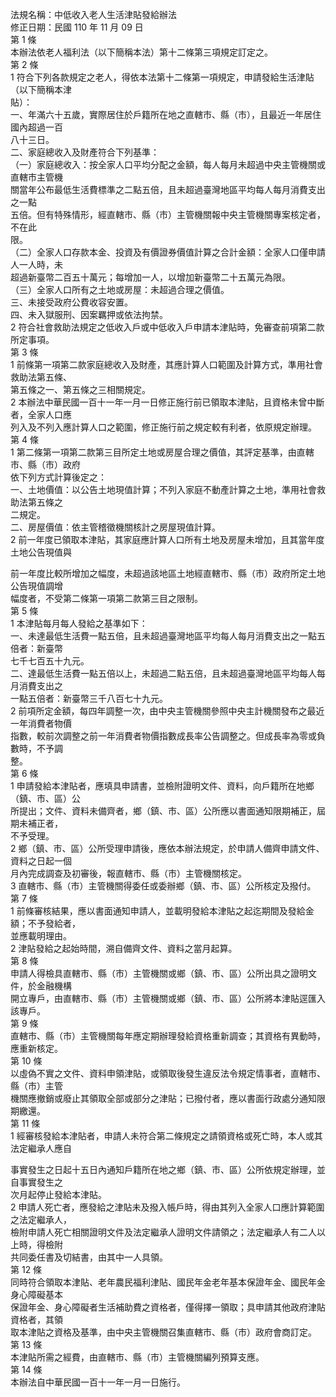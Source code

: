 法規名稱：中低收入老人生活津貼發給辦法  
修正日期：民國 110 年 11 月 09 日  
第 1 條  
本辦法依老人福利法（以下簡稱本法）第十二條第三項規定訂定之。  
第 2 條  
1 符合下列各款規定之老人，得依本法第十二條第一項規定，申請發給生活津貼（以下簡稱本津  
貼）：  
一、年滿六十五歲，實際居住於戶籍所在地之直轄市、縣（市），且最近一年居住國內超過一百  
八十三日。  
二、家庭總收入及財產符合下列基準：  
（一）家庭總收入：按全家人口平均分配之金額，每人每月未超過中央主管機關或直轄市主管機  
關當年公布最低生活費標準之二點五倍，且未超過臺灣地區平均每人每月消費支出之一點  
五倍。但有特殊情形，經直轄市、縣（市）主管機關報中央主管機關專案核定者，不在此  
限。  
（二）全家人口存款本金、投資及有價證券價值計算之合計金額：全家人口僅申請人一人時，未  
超過新臺幣二百五十萬元；每增加一人，以增加新臺幣二十五萬元為限。  
（三）全家人口所有之土地或房屋：未超過合理之價值。  
三、未接受政府公費收容安置。  
四、未入獄服刑、因案羈押或依法拘禁。  
2 符合社會救助法規定之低收入戶或中低收入戶申請本津貼時，免審查前項第二款所定事項。  
第 3 條  
1 前條第一項第二款家庭總收入及財產，其應計算人口範圍及計算方式，準用社會救助法第五條、  
第五條之一、第五條之三相關規定。  
2 本辦法中華民國一百十一年一月一日修正施行前已領取本津貼，且資格未曾中斷者，全家人口應  
列入及不列入應計算人口之範圍，修正施行前之規定較有利者，依原規定辦理。  
第 4 條  
1 第二條第一項第二款第三目所定土地或房屋合理之價值，其評定基準，由直轄市、縣（市）政府  
依下列方式計算後定之：  
一、土地價值：以公告土地現值計算；不列入家庭不動產計算之土地，準用社會救助法第五條之  
二規定。  
二、房屋價值：依主管稽徵機關核計之房屋現值計算。  
2 前一年度已領取本津貼，其家庭應計算人口所有土地及房屋未增加，且其當年度土地公告現值與  


前一年度比較所增加之幅度，未超過該地區土地經直轄市、縣（市）政府所定土地公告現值調增  
幅度者，不受第二條第一項第二款第三目之限制。  
第 5 條  
1 本津貼每月每人發給之基準如下：  
一、未達最低生活費一點五倍，且未超過臺灣地區平均每人每月消費支出之一點五倍者：新臺幣  
七千七百五十九元。  
二、達最低生活費一點五倍以上，未超過二點五倍，且未超過臺灣地區平均每人每月消費支出之  
一點五倍者：新臺幣三千八百七十九元。  
2 前項所定金額，每四年調整一次，由中央主管機關參照中央主計機關發布之最近一年消費者物價  
指數，較前次調整之前一年消費者物價指數成長率公告調整之。但成長率為零或負數時，不予調  
整。  
第 6 條  
1 申請發給本津貼者，應填具申請書，並檢附證明文件、資料，向戶籍所在地鄉（鎮、市、區）公  
所提出；文件、資料未備齊者，鄉（鎮、市、區）公所應以書面通知限期補正，屆期未補正者，  
不予受理。  
2 鄉（鎮、市、區）公所受理申請後，應依本辦法規定，於申請人備齊申請文件、資料之日起一個  
月內完成調查及初審後，報直轄市、縣（市）主管機關核定。  
3 直轄市、縣（市）主管機關得委任或委辦鄉（鎮、市、區）公所核定及撥付。  
第 7 條  
1 前條審核結果，應以書面通知申請人，並載明發給本津貼之起迄期間及發給金額；不予發給者，  
並應載明理由。  
2 津貼發給之起始時間，溯自備齊文件、資料之當月起算。  
第 8 條  
申請人得檢具直轄市、縣（市）主管機關或鄉（鎮、市、區）公所出具之證明文件，於金融機構  
開立專戶，由直轄市、縣（市）主管機關或鄉（鎮、市、區）公所將本津貼逕匯入該專戶。  
第 9 條  
直轄市、縣（市）主管機關每年應定期辦理發給資格重新調查；其資格有異動時，應重新核定。  
第 10 條  
以虛偽不實之文件、資料申領津貼，或領取後發生違反法令規定情事者，直轄市、縣（市）主管  
機關應撤銷或廢止其領取全部或部分之津貼；已撥付者，應以書面行政處分通知限期繳還。  
第 11 條  
1 經審核發給本津貼者，申請人未符合第二條規定之請領資格或死亡時，本人或其法定繼承人應自  


事實發生之日起十五日內通知戶籍所在地之鄉（鎮、市、區）公所依規定辦理，並自事實發生之  
次月起停止發給本津貼。  
2 申請人死亡者，應發給之津貼未及撥入帳戶時，得由其列入全家人口應計算範圍之法定繼承人，  
檢附申請人死亡相關證明文件及法定繼承人證明文件請領之；法定繼承人有二人以上時，得檢附  
共同委任書及切結書，由其中一人具領。  
第 12 條  
同時符合領取本津貼、老年農民福利津貼、國民年金老年基本保證年金、國民年金身心障礙基本  
保證年金、身心障礙者生活補助費之資格者，僅得擇一領取；具申請其他政府津貼資格者，其領  
取本津貼之資格及基準，由中央主管機關召集直轄市、縣（市）政府會商訂定。  
第 13 條  
本津貼所需之經費，由直轄市、縣（市）主管機關編列預算支應。  
第 14 條  
本辦法自中華民國一百十一年一月一日施行。  


